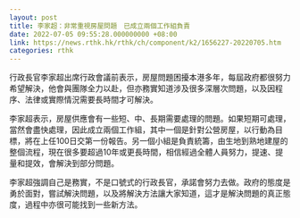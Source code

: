 ```yaml
---
layout: post
title: 李家超：非常重視房屋問題　已成立兩個工作組負責
date: 2022-07-05 09:55:28.000000000 +08:00
link: https://news.rthk.hk/rthk/ch/component/k2/1656227-20220705.htm
categories: rthk
---
```


行政長官李家超出席行政會議前表示，房屋問題困擾本港多年，每屆政府都很努力希望解決，他會與團隊全力以赴，但亦務實知道涉及很多深層次問題，以及因程序、法律或實際情況需要長時間才可解決。

李家超表示，房屋供應會有一些短、中、長期需要處理的問題。如果短期可處理，當然會盡快處理，因此成立兩個工作組，其中一個是針對公營房屋，以行動為目標，將在上任100日交第一份報告。另一個小組是負責統籌，由生地到熟地建屋的整個流程，現在很多要超過10年或更長時間，相信經過全體人員努力，提速、提量和提效，會解決到部分問題。

李家超強調自己是務實，不是口號式的行政長官，承諾會努力去做。政府的態度是勇於面對，嘗試解決問題，以及將解決方法讓大家知道，這才是解決問題的真正態度，過程中亦很可能找到一些新方法。
